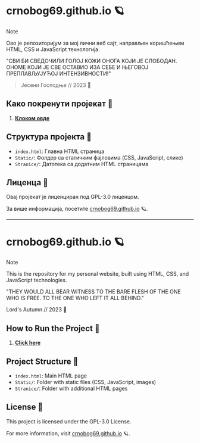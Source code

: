 # crnobog69.github.io 🪐


> [!NOTE]
> Ово је репозиторијум за мој лични веб сајт, направљен коришћењем HTML, CSS и JavaScript технологија. 

"СВИ БИ СВЕДОЧИЛИ ГОЛОЈ КОЖИ ОНОГА КОЈИ ЈЕ СЛОБОДАН. ОНОМЕ КОЈИ ЈЕ СВЕ ОСТАВИО ИЗА СЕБЕ И ЊЕГОВОЈ ПРЕПЛАВЉУЈУЋОЈ ИНТЕНЗИВНОСТИ!"

> Јесени Господње // 2023 🍂

## Како покренути пројекат 🚀

1. **[Клоком овде](https://crnobog69.github.io/)**

## Структура пројекта 📁

- `index.html`: Главна HTML страница
- `Static/`: Фолдер са статичким фајловима (CSS, JavaScript, слике)
- `Stranice/`: Датотека са додатним HTML страницама

## Лиценца 📜

Овај пројекат је лиценциран под GPL-3.0 лиценцом.

За више информација, посетите [crnobog69.github.io](https://crnobog69.github.io) 🪐.

---

# crnobog69.github.io 🪐

> [!NOTE]
> This is the repository for my personal website, built using HTML, CSS, and JavaScript technologies.

"THEY WOULD ALL BEAR WITNESS TO THE BARE FLESH OF THE ONE WHO IS FREE. TO THE ONE WHO LEFT IT ALL BEHIND."

Lord's Autumn // 2023 🍂

## How to Run the Project 🚀

1. **[Click here](https://crnobog69.github.io/)**

## Project Structure 📁

- `index.html`: Main HTML page
- `Static/`: Folder with static files (CSS, JavaScript, images)
- `Stranice/`: Folder with additional HTML pages

## License 📜

This project is licensed under the GPL-3.0 License.

For more information, visit [crnobog69.github.io](https://crnobog69.github.io) 🪐.
